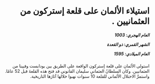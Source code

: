 <h1 dir="rtl">استيلاء الألمان على قلعة إستركون من العثمانيين .</h1>

<h5 dir="rtl">العام الهجري:  1003

الشهر القمري: ذو القعدة

العام الميلادي: 1595</h5>

<p dir="rtl">استولى الألمان على قلعة إستركون الواقعة على الطريق بين بودابست وفيينا من العثمانيين. وكان السلطانُ العثماني سليمان القانوني قد فتح هذه القلعةَ قبل 52 عامًا. واستمرَّ الاحتلال الألماني للقلعة 10 سنوات نهبوا خلالها آثارَها التاريخية.</p></br>
